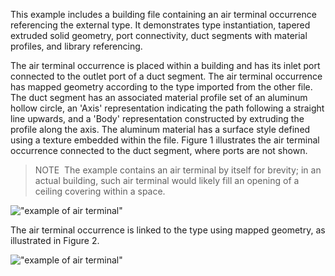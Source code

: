 This example includes a building file containing an air terminal occurrence referencing the external type. It demonstrates type instantiation, tapered extruded solid geometry, port connectivity, duct segments with material profiles, and library referencing.

The air terminal occurrence is placed within a building and has its inlet port connected to the outlet port of a duct segment. The air terminal occurrence has mapped geometry according to the type imported from the other file. The duct segment has an associated material profile set of an aluminum hollow circle, an 'Axis' representation indicating the path following a straight line upwards, and a 'Body' representation constructed by extruding the profile along the axis. The aluminum material has a surface style defined using a texture embedded within the file. Figure 1 illustrates the air terminal occurrence connected to the duct segment, where ports are not shown.

> NOTE&nbsp; The example contains an air terminal by itself for brevity; in an actual building, such air terminal would likely fill an opening of a ceiling covering within a space.

!["example of air terminal"](../../../../figures/examples/building_service_element_air-terminal-1.png "Figure 1 &mdash; Air terminal occurrence representation")

The air terminal occurrence is linked to the type using mapped geometry, as illustrated in Figure 2.

!["example of air terminal"](../../../../figures/examples/building_service_element_air-terminal-2.png "Figure 2 &mdash; Air terminal occurrence object graph")
